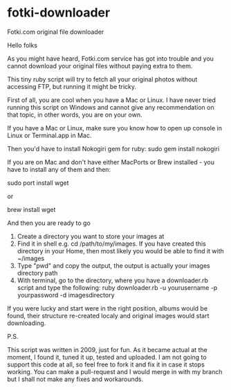 fotki-downloader
================

Fotki.com original file downloader

Hello folks

As you might have heard, Fotki.com service has got into trouble and you cannot download your original files without paying extra to them.

This tiny ruby script will try to fetch all your original photos without accessing FTP, but running it might be tricky.

First of all, you are cool when you have a Mac or Linux. I have never tried running this script on Windows and cannot give any recommendation on that topic, in other words, you are on your own.

If you have a Mac or Linux, make sure you know how to open up console in Linux or Terminal.app in Mac. 

Then you'd have to install Nokogiri gem for ruby:
sudo gem install nokogiri

If you are on Mac and don't have either MacPorts or Brew installed - you have to install any of them and then:

sudo port install wget

or 

brew install wget


And then you are ready to go

1. Create a directory you want to store your images at
2. Find it in shell e.g. cd /path/to/my/images. If you have created this directory in your Home, then most likely you would be able to find it with ~/images
3. Type "pwd" and copy the output, the output is actually your images directory path
4. With terminal, go to the directory, where you have a downloader.rb script and type the following:
    ruby downloader.rb -u yourusername -p yourpassword -d imagesdirectory

If you were lucky and start were in the right position, albums would be found, their structure re-created localy and original images would start downloading.

P.S.

This script was written in 2009, just for fun. As it became actual at the moment, I found it, tuned it up, tested and uploaded. I am not going to support this code at all, so feel free to fork it and fix it in case it stops working. You can make a pull-request and I would merge in with my branch but I shall not make any fixes and workarounds.